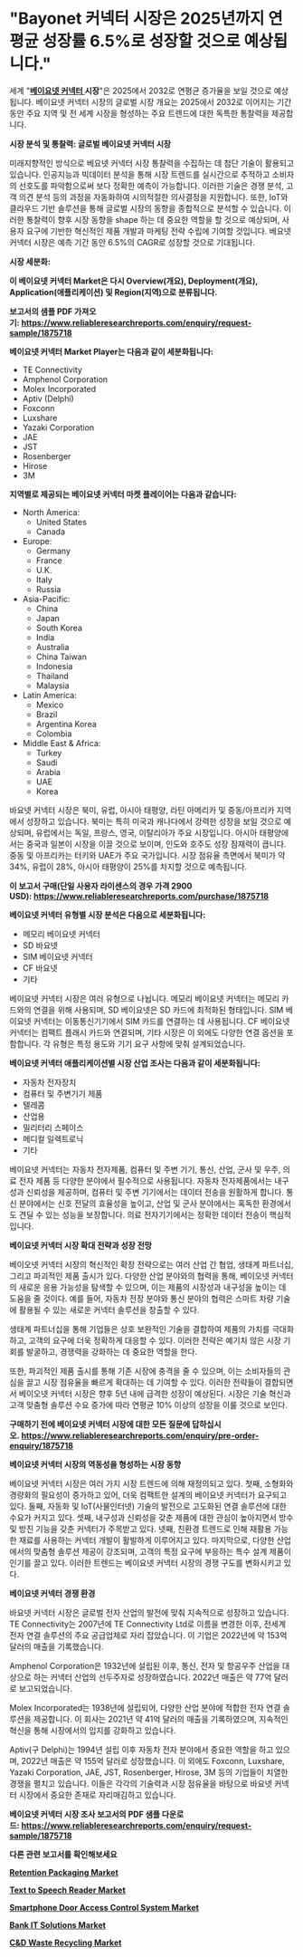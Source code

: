 <p><h1>"Bayonet 커넥터 시장은 2025년까지 연평균 성장률 6.5%로 성장할 것으로 예상됩니다."</h1></p><p>세계 "<strong><a href="https://www.reliableresearchreports.com/bayonet-connector-r1875718?utm_campaign=106&utm_medium=8&utm_source=Github&utm_content=ia&utm_term=10032025&utm_id=bayonet-connector">베이요넷 커넥터&nbsp;</a></strong><strong>시장</strong>"은 2025에서 2032로 연평균 증가율을 보일 것으로 예상됩니다. 베이요넷 커넥터 시장의 글로벌 시장 개요는 2025에서 2032로 이어지는 기간 동안 주요 지역 및 전 세계 시장을 형성하는 주요 트렌드에 대한 독특한 통찰력을 제공합니다.</p>
<p><strong>시장 분석 및 통찰력: 글로벌 베이요넷 커넥터 시장</strong></p>
<p><p>미래지향적인 방식으로 베요넷 커넥터 시장 통찰력을 수집하는 데 첨단 기술이 활용되고 있습니다. 인공지능과 빅데이터 분석을 통해 시장 트렌드를 실시간으로 추적하고 소비자의 선호도를 파악함으로써 보다 정확한 예측이 가능합니다. 이러한 기술은 경쟁 분석, 고객 의견 분석 등의 과정을 자동화하여 시의적절한 의사결정을 지원합니다. 또한, IoT와 클라우드 기반 솔루션을 통해 글로벌 시장의 동향을 종합적으로 분석할 수 있습니다. 이러한 통찰력이 향후 시장 동향을 shape 하는 데 중요한 역할을 할 것으로 예상되며, 사용자 요구에 기반한 혁신적인 제품 개발과 마케팅 전략 수립에 기여할 것입니다. 베요넷 커넥터 시장은 예측 기간 동안 6.5%의 CAGR로 성장할 것으로 기대됩니다.</p><a href="%7CAUTHORITHY_DOMAIN_URL%7C?utm_campaign=106&utm_medium=8&utm_source=Github&utm_content=ia&utm_term=10032025&utm_id=bayonet-connector"></a></p>
<p><strong>시장 세분화:</strong></p>
<p><strong>이 베이요넷 커넥터 Market은 다시 Overview(개요), Deployment(개요), Application(애플리케이션) 및 Region(지역)으로 분류됩니다.</strong></p>
<p><strong>보고서의 샘플 PDF 가져오기:&nbsp;<a href="https://www.reliableresearchreports.com/enquiry/request-sample/1875718?utm_campaign=106&utm_medium=8&utm_source=Github&utm_content=ia&utm_term=10032025&utm_id=bayonet-connector">https://www.reliableresearchreports.com/enquiry/request-sample/1875718</a></strong><strong></strong></p>
<p><strong>베이요넷 커넥터 Market Player는 다음과 같이 세분화됩니다:</strong></p>
<p><ul><li>TE Connectivity</li><li>Amphenol Corporation</li><li>Molex Incorporated</li><li>Aptiv (Delphi)</li><li>Foxconn</li><li>Luxshare</li><li>Yazaki Corporation</li><li>JAE</li><li>JST</li><li>Rosenberger</li><li>Hirose</li><li>3M</li></ul></p>
<p><strong>지역별로 제공되는 베이요넷 커넥터 마켓 플레이어는 다음과 같습니다:</strong></p>
<p><ul>
    <li>
        North America:
        <ul>
            <li>United States</li>
            <li>Canada</li>
        </ul>
    </li>
    <li>
        Europe:
        <ul>
            <li>Germany</li>
            <li>France</li>
            <li>U.K.</li>
            <li>Italy</li>
            <li>Russia</li>
        </ul>
    </li>
    <li>
        Asia-Pacific:
        <ul>
            <li>China</li>
            <li>Japan</li>
            <li>South Korea</li>
            <li>India</li>
            <li>Australia</li>
            <li>China Taiwan</li>
            <li>Indonesia</li>
            <li>Thailand</li>
            <li>Malaysia</li>
        </ul>
    </li>
    <li>
        Latin America:
        <ul>
            <li>Mexico</li>
            <li>Brazil</li>
            <li>Argentina Korea</li>
            <li>Colombia</li>
        </ul>
    </li>
    <li>
        Middle East & Africa:
        <ul>
            <li>Turkey</li>
            <li>Saudi</li>
            <li>Arabia</li>
            <li>UAE</li>
            <li>Korea</li>
        </ul>
    </li>
    </ul></p>
<p><p>바요넷 커넥터 시장은 북미, 유럽, 아시아 태평양, 라틴 아메리카 및 중동/아프리카 지역에서 성장하고 있습니다. 북미는 특히 미국과 캐나다에서 강력한 성장을 보일 것으로 예상되며, 유럽에서는 독일, 프랑스, 영국, 이탈리아가 주요 시장입니다. 아시아 태평양에서는 중국과 일본이 시장을 이끌 것으로 보이며, 인도와 호주도 성장 잠재력이 큽니다. 중동 및 아프리카는 터키와 UAE가 주요 국가입니다. 시장 점유율 측면에서 북미가 약 34%, 유럽이 28%, 아시아 태평양이 25%를 차지할 것으로 예측됩니다.</p></p>
<p><strong>이 보고서 구매(단일 사용자 라이센스의 경우 가격 2900 USD):&nbsp;<a href="https://www.reliableresearchreports.com/purchase/1875718?utm_campaign=106&utm_medium=8&utm_source=Github&utm_content=ia&utm_term=10032025&utm_id=bayonet-connector">https://www.reliableresearchreports.com/purchase/1875718</a></strong></p>
<p><strong>베이요넷 커넥터 유형별 시장 분석은 다음으로 세분화됩니다:</strong></p>
<p><ul><li>메모리 베이요넷 커넥터</li><li>SD 바요넷</li><li>SIM 베이요넷 커넥터</li><li>CF 바요넷</li><li>기타</li></ul></p>
<p><p>베이요넷 커넥터 시장은 여러 유형으로 나뉩니다. 메모리 베이요넷 커넥터는 메모리 카드와의 연결을 위해 사용되며, SD 베이요넷은 SD 카드에 최적화된 형태입니다. SIM 베이요넷 커넥터는 이동통신기기에서 SIM 카드를 연결하는 데 사용됩니다. CF 베이요넷 커넥터는 컴팩트 플래시 카드와 연결되며, 기타 시장은 이 외에도 다양한 연결 옵션을 포함합니다. 각 유형은 특정 용도와 기기 요구 사항에 맞춰 설계되었습니다.</p></p>
<p><strong>베이요넷 커넥터 애플리케이션별 시장 산업 조사는 다음과 같이 세분화됩니다:</strong></p>
<p><ul><li>자동차 전자장치</li><li>컴퓨터 및 주변기기 제품</li><li>텔레콤</li><li>산업용</li><li>밀리터리 스페이스</li><li>메디컬 일렉트로닉</li><li>기타</li></ul></p>
<p><p>베이요넷 커넥터는 자동차 전자제품, 컴퓨터 및 주변 기기, 통신, 산업, 군사 및 우주, 의료 전자 제품 등 다양한 분야에서 필수적으로 사용됩니다. 자동차 전자제품에서는 내구성과 신뢰성을 제공하며, 컴퓨터 및 주변 기기에서는 데이터 전송을 원활하게 합니다. 통신 분야에서는 신호 전달의 효율성을 높이고, 산업 및 군사 분야에서는 혹독한 환경에서도 견딜 수 있는 성능을 보장합니다. 의료 전자기기에서는 정확한 데이터 전송이 핵심적입니다.</p></p>
<p><strong>베이요넷 커넥터 시장 확대 전략과 성장 전망</strong></p>
<p><p>베이오넷 커넥터 시장의 혁신적인 확장 전략으로는 여러 산업 간 협업, 생태계 파트너십, 그리고 파괴적인 제품 출시가 있다. 다양한 산업 분야와의 협력을 통해, 베이오넷 커넥터의 새로운 응용 가능성을 탐색할 수 있으며, 이는 제품의 시장성과 내구성을 높이는 데 도움을 줄 것이다. 예를 들어, 자동차 전장 분야와 통신 분야의 협력은 스마트 차량 기술에 활용될 수 있는 새로운 커넥터 솔루션을 창출할 수 있다.</p><p>생태계 파트너십을 통해 기업들은 상호 보완적인 기술을 결합하여 제품의 가치를 극대화하고, 고객의 요구에 더욱 정확하게 대응할 수 있다. 이러한 전략은 예기치 않은 시장 기회를 발굴하고, 경쟁력을 강화하는 데 중요한 역할을 한다.</p><p>또한, 파괴적인 제품 출시를 통해 기존 시장에 충격을 줄 수 있으며, 이는 소비자들의 관심을 끌고 시장 점유율을 빠르게 확대하는 데 기여할 수 있다. 이러한 전략들이 결합되면서 베이오넷 커넥터 시장은 향후 5년 내에 급격한 성장이 예상된다. 시장은 기술 혁신과 고객 맞춤형 솔루션 수요 증가에 따라 연평균 10% 이상의 성장을 이룰 것으로 보인다.</p></p>
<p><strong>구매하기 전에 베이요넷 커넥터 시장에 대한 모든 질문에 답하십시오.&nbsp;<a href="https://www.reliableresearchreports.com/enquiry/pre-order-enquiry/1875718?utm_campaign=106&utm_medium=8&utm_source=Github&utm_content=ia&utm_term=10032025&utm_id=bayonet-connector">https://www.reliableresearchreports.com/enquiry/pre-order-enquiry/1875718</a></strong><strong></strong></p>
<p><strong>베이요넷 커넥터 시장의 역동성을 형성하는 시장 동향</strong></p>
<p><p>베이요넷 커넥터 시장은 여러 가지 시장 트렌드에 의해 재정의되고 있다. 첫째, 소형화와 경량화의 필요성이 증가하고 있어, 더욱 컴팩트한 설계의 베이요넷 커넥터가 요구되고 있다. 둘째, 자동화 및 IoT(사물인터넷) 기술의 발전으로 고도화된 연결 솔루션에 대한 수요가 커지고 있다. 셋째, 내구성과 신뢰성을 갖춘 제품에 대한 관심이 높아지면서 방수 및 방진 기능을 갖춘 커넥터가 주목받고 있다. 넷째, 친환경 트렌드로 인해 재활용 가능한 재료를 사용하는 커넥터 개발이 활발하게 이루어지고 있다. 마지막으로, 다양한 산업에서의 맞춤형 솔루션 제공이 강조되며, 고객의 특정 요구에 부응하는 특수 설계 제품이 인기를 끌고 있다. 이러한 트렌드는 베이요넷 커넥터 시장의 경쟁 구도를 변화시키고 있다.</p></p>
<p><strong>베이요넷 커넥터 경쟁 환경</strong></p>
<p><p>바요넷 커넥터 시장은 글로벌 전자 산업의 발전에 맞춰 지속적으로 성장하고 있습니다. TE Connectivity는 2007년에 TE Connectivity Ltd로 이름을 변경한 이후, 전세계 전자 연결 솔루션의 주요 공급업체로 자리 잡았습니다. 이 기업은 2022년에 약 153억 달러의 매출을 기록했습니다.</p><p>Amphenol Corporation은 1932년에 설립된 이후, 통신, 전자 및 항공우주 산업을 대상으로 하는 커넥터 산업의 선두주자로 성장하였습니다. 2022년 매출은 약 77억 달러로 보고되었습니다.</p><p>Molex Incorporated는 1938년에 설립되어, 다양한 산업 분야에 적합한 전자 연결 솔루션을 제공합니다. 이 회사는 2021년 약 41억 달러의 매출을 기록하였으며, 지속적인 혁신을 통해 시장에서의 입지를 강화하고 있습니다.</p><p>Aptiv(구 Delphi)는 1994년 설립 이후 자동차 전자 분야에서 중요한 역할을 하고 있으며, 2022년 매출은 약 155억 달러로 성장했습니다. 이 외에도 Foxconn, Luxshare, Yazaki Corporation, JAE, JST, Rosenberger, Hirose, 3M 등의 기업들이 치열한 경쟁을 펼치고 있습니다. 이들은 각각의 기술력과 시장 점유율을 바탕으로 바요넷 커넥터 시장에서 중요한 존재로 자리매김하고 있습니다.</p></p>
<p><strong>베이요넷 커넥터 시장 조사 보고서의 PDF 샘플 다운로드:&nbsp;<a href="https://www.reliableresearchreports.com/enquiry/request-sample/1875718?utm_campaign=106&utm_medium=8&utm_source=Github&utm_content=ia&utm_term=10032025&utm_id=bayonet-connector">https://www.reliableresearchreports.com/enquiry/request-sample/1875718</a></strong></p>
<p><strong></strong></p>
<p><strong></strong></p>
<p><strong></strong></p>
<p><strong></strong></p>
<p><strong>다른 관련 보고서를 확인해보세요</strong></p>
<p><strong><p><a href="https://github.com/syiqvanyo/Market-Research-Report-List-1/blob/main/retention-packaging-market.md?utm_campaign=106&utm_medium=8&utm_source=Github&utm_content=ia&utm_term=10032025&utm_id=bayonet-connector">Retention Packaging Market</a></p><p><a href="https://github.com/warshatulang0/Market-Research-Report-List-1/blob/main/text-to-speech-reader-market.md?utm_campaign=106&utm_medium=8&utm_source=Github&utm_content=ia&utm_term=10032025&utm_id=bayonet-connector">Text to Speech Reader Market</a></p><p><a href="https://github.com/kryshaprilbb/Market-Research-Report-List-1/blob/main/smartphone-door-access-control-system-market.md?utm_campaign=106&utm_medium=8&utm_source=Github&utm_content=ia&utm_term=10032025&utm_id=bayonet-connector">Smartphone Door Access Control System Market</a></p><p><a href="https://github.com/yepezkommakp/Market-Research-Report-List-1/blob/main/bank-it-solutions-market.md?utm_campaign=106&utm_medium=8&utm_source=Github&utm_content=ia&utm_term=10032025&utm_id=bayonet-connector">Bank IT Solutions Market</a></p><p><a href="https://github.com/kolffmaris58/Market-Research-Report-List-1/blob/main/cd-waste-recycling-market.md?utm_campaign=106&utm_medium=8&utm_source=Github&utm_content=ia&utm_term=10032025&utm_id=bayonet-connector">C&D Waste Recycling Market</a></p></strong></p>
